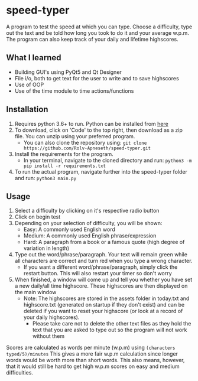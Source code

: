 # speed-typer

A program to test the speed at which you can type. Choose a difficulty, type out the text and be told how long you took to do it and your average w.p.m. The program can also keep track of your daily and lifetime highscores.

## What I learned

- Building GUI's using PyQt5 and Qt Designer
- File i/o, both to get text for the user to write and to save highscores
- Use of OOP
- Use of the time module to time actions/functions

## Installation

1. Requires python 3.6+ to run. Python can be installed from [here](https://www.python.org/downloads/)
2. To download, click on 'Code' to the top right, then download as a zip file. You can unzip using your preferred program.
   - You can also clone the repository using: `git clone https://github.com/Rolv-Apneseth/speed-typer.git`
3. Install the requirements for the program.
   - In your terminal, navigate to the cloned directory and run: `python3 -m pip install -r requirements.txt`
4. To run the actual program, navigate further into the speed-typer folder and run: `python3 main.py`

## Usage

1. Select a difficulty by clicking on it's respective radio button
2. Click on begin test
3. Depending on your selection of difficulty, you will be shown:
   - Easy: A commonly used English word
   - Medium: A commonly used English phrase/expression
   - Hard: A paragraph from a book or a famous quote (high degree of variation in length)
4. Type out the word/phrase/paragraph. Your text will remain green while all characters are correct and turn red when you type a wrong character.
   - If you want a different word/phrase/paragraph, simply click the restart button. This will also restart your timer so don't worry
5. When finished, a window will come up and tell you whether you have set a new daily/all time highscore. These highscores are then displayed on the main window
   - Note: The highscores are stored in the assets folder in today.txt and highscore.txt (generated on startup if they don't exist) and can be deleted if you want to reset your highscore (or look at a record of your daily highscores).
     - Please take care not to delete the other text files as they hold the text that you are asked to type out so the program will not work without them

Scores are calculated as words per minute (w.p.m) using `(characters typed/5)/minutes` This gives a more fair w.p.m calculation since longer words would be worth more than short words. This also means, however, that it would still be hard to get high w.p.m scores on easy and medium difficulties.

